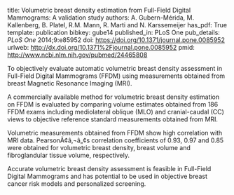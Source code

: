 title: Volumetric breast density estimation from Full-Field Digital Mammograms: A validation study
authors: A. Gubern-Mérida, M. Kallenberg, B. Platel, R.M. Mann, R. Marti and N. Karssemeijer
has_pdf: True
template: publication
bibkey: gube14
published_in: PLoS One
pub_details: <i>PLoS One</i> 2014;9:e85952
doi: https://doi.org/10.1371/journal.pone.0085952
urlweb: http://dx.doi.org/10.1371%2Fjournal.pone.0085952
pmid: http://www.ncbi.nlm.nih.gov/pubmed/24465808
<sec><title>Objectives</title><p>To objectively evaluate automatic volumetric breast density assessment in Full-Field Digital Mammograms (FFDM) using measurements obtained from breast Magnetic Resonance Imaging (MRI).</p></sec><sec><title>Material and Methods</title><p>A commercially available method for volumetric breast density estimation on FFDM is evaluated by comparing volume estimates obtained from 186 FFDM exams including mediolateral oblique (MLO) and cranial-caudal (CC) views to objective reference standard measurements obtained from MRI.</p></sec><sec><title>Results</title><p>Volumetric measurements obtained from FFDM show high correlation with MRI data. PearsonÃ¢â‚¬â„¢s correlation coefficients of 0.93, 0.97 and 0.85 were obtained for volumetric breast density, breast volume and fibroglandular tissue volume, respectively.</p></sec><sec><title>Conclusions</title><p>Accurate volumetric breast density assessment is feasible in Full-Field Digital Mammograms and has potential to be used in objective breast cancer risk models and personalized screening.</p></sec>

